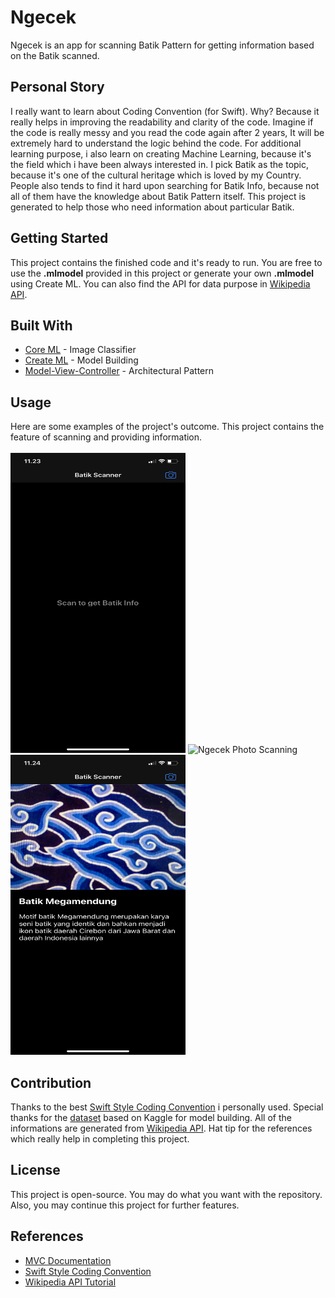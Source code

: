 # Ngecek

Ngecek is an app for scanning Batik Pattern for getting information based on the Batik scanned.

## Personal Story

I really want to learn about Coding Convention (for Swift). Why? Because it really helps in improving the readability and clarity of the code. Imagine if the code is really messy and you read the code again after 2 years, It will be extremely hard to understand the logic behind the code. For additional learning purpose, i also learn on creating Machine Learning, because it's the field which i have been always interested in. I pick Batik as the topic, because it's one of the cultural heritage which is loved by my Country. People also tends to find it hard upon searching for Batik Info, because not all of them have the knowledge about Batik Pattern itself. This project is generated to help those who need information about particular Batik.

## Getting Started

This project contains the finished code and it's ready to run. You are free to use the **.mlmodel** provided in this project or generate your own **.mlmodel** using Create ML. You can also find the API for data purpose in [Wikipedia API](https://www.mediawiki.org/wiki/API:Main_page).

## Built With

* [Core ML](https://developer.apple.com/documentation/coreml) - Image Classifier
* [Create ML](https://developer.apple.com/machine-learning/create-ml/) - Model Building
* [Model-View-Controller](https://developer.apple.com/library/archive/documentation/General/Conceptual/DevPedia-CocoaCore/MVC.html) - Architectural Pattern

## Usage

Here are some examples of the project's outcome. This project contains the feature of scanning and providing information.
<br /><br />
<img src="Documentation/Page 1.PNG" alt="Ngecek Empty Image" width="280" height="480">
<img src="Documentation/Page 2.PNG" alt="Ngecek Photo Scanning" width="280" height="480">
<img src="Documentation/Page 3.PNG" alt="Ngecek Info Showing" width="280" height="480">

## Contribution

Thanks to the best [Swift Style Coding Convention](https://github.com/raywenderlich/swift-style-guide) i personally used.
Special thanks for the [dataset](https://www.kaggle.com/dionisiusdh/indonesian-batik-motifs) based on Kaggle for model building.
All of the informations are generated from [Wikipedia API](https://www.mediawiki.org/wiki/API:Main_page).
Hat tip for the references which really help in completing this project.

## License

This project is open-source. You may do what you want with the repository. Also, you may continue this project for further features.

## References
* [MVC Documentation](https://developer.apple.com/library/archive/documentation/General/Conceptual/DevPedia-CocoaCore/MVC.html)
* [Swift Style Coding Convention](https://github.com/raywenderlich/swift-style-guide)
* [Wikipedia API Tutorial](https://www.hackingwithswift.com/books/ios-swiftui/downloading-data-from-wikipedia)
